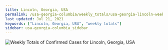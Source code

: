 ```yaml
---
title: Lincoln, Georgia, USA
permalink: /usa-georgia-columbia/weekly_totals/usa-georgia-lincoln-weekly_totals.html
last_updated: Jul 21, 2021
keywords: ["Lincoln, Georgia, USA", "weekly totals"]
sidebar: usa-georgia-columbia_sidebar
---
```


![Weekly Totals of Confirmed Cases for Lincoln, Georgia, USA](/covid_tracker/images/graphs/usa-georgia-lincoln-weekly_totals_graph.png)
